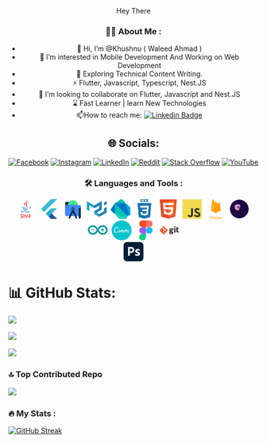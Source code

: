  <div id="header" align="center">
                Hey There
 


### :man_technologist: About Me :

- 👋 Hi, I’m @Khushnu ( Waleed Ahmad )
- :telescope: I’m interested in Mobile Development And Working on Web Development
- :seedling: Exploring Technical Content Writing.
- :zap: Flutter, Javascript, Typescript, Nest.JS
- 💞️ I’m looking to collaborate on Flutter, Javascript and Nest.JS
- :hourglass: Fast Learner | learn New Technologies
- :mailbox:How to reach me: [![Linkedin Badge](https://img.shields.io/badge/-Waleed-blue?style=flat&logo=Linkedin&logoColor=white)](https://www.linkedin.com/in/waleed-ahmad-02473b17a/)



## 🌐 Socials:
[![Facebook](https://img.shields.io/badge/Facebook-%231877F2.svg?logo=Facebook&logoColor=white)](https://facebook.com/WaleedUxafzai) [![Instagram](https://img.shields.io/badge/Instagram-%23E4405F.svg?logo=Instagram&logoColor=white)](https://instagram.com/waleeduxafzai) [![LinkedIn](https://img.shields.io/badge/LinkedIn-%230077B5.svg?logo=linkedin&logoColor=white)](https://linkedin.com/in/https://www.linkedin.com/in/waleed-ahmad-02473b17a/) [![Reddit](https://img.shields.io/badge/Reddit-%23FF4500.svg?logo=Reddit&logoColor=white)](https://reddit.com/user/Muted_Detective_1428) [![Stack Overflow](https://img.shields.io/badge/-Stackoverflow-FE7A16?logo=stack-overflow&logoColor=white)](https://stackoverflow.com/users/waleed-ahmad) [![YouTube](https://img.shields.io/badge/YouTube-%23FF0000.svg?logo=YouTube&logoColor=white)](https://youtube.com/@@top5finest315) 



### :hammer_and_wrench: Languages and Tools :
<div>
  <img src="https://github.com/devicons/devicon/blob/master/icons/java/java-original-wordmark.svg" title="Java" alt="Java" width="40" height="40"/>&nbsp;
  <img src="https://github.com/devicons/devicon/blob/master/icons/flutter/flutter-original.svg" title="Flutter" alt="Flutter" width="40" height="40"/>&nbsp;
  <img src="https://github.com/devicons/devicon/blob/master/icons/androidstudio/androidstudio-original.svg" title="Android" alt="Android" width="40" height="40"/>&nbsp;
  <img src="https://github.com/devicons/devicon/blob/master/icons/materialui/materialui-original.svg" title="Material UI" alt="Material UI" width="40" height="40"/>&nbsp;
  <img src="https://github.com/devicons/devicon/blob/master/icons/dart/dart-original.svg" title="Dart" alt="Dart" width="40" height="40"/>&nbsp;
  <img src="https://github.com/devicons/devicon/blob/master/icons/css3/css3-plain-wordmark.svg"  title="CSS3" alt="CSS" width="40" height="40"/>&nbsp;
  <img src="https://github.com/devicons/devicon/blob/master/icons/html5/html5-original.svg" title="HTML5" alt="HTML" width="40" height="40"/>&nbsp;
  <img src="https://github.com/devicons/devicon/blob/master/icons/javascript/javascript-original.svg" title="JavaScript" alt="JavaScript" width="40" height="40"/>&nbsp;
  <img src="https://github.com/devicons/devicon/blob/master/icons/firebase/firebase-plain-wordmark.svg" title="Firebase" alt="Firebase" width="40" height="40"/>&nbsp;
  <img src="https://github.com/devicons/devicon/blob/master/icons/aftereffects/aftereffects-original.svg" title="After Effect"  alt="After Effect" width="40" height="40"/>&nbsp;
  <img src="https://github.com/devicons/devicon/blob/master/icons/arduino/arduino-original.svg" title="Arduino"  alt="Arduino" width="40" height="40"/>&nbsp;
  <img src="https://github.com/devicons/devicon/blob/master/icons/canva/canva-original.svg" title="Canva" alt="Canva" width="40" height="40"/>&nbsp;
  <img src="https://github.com/devicons/devicon/blob/master/icons/figma/figma-original.svg" title="Figma" alt="Figma" width="40" height="40"/>&nbsp;
  <img src="https://github.com/devicons/devicon/blob/master/icons/git/git-original-wordmark.svg" title="Git" **alt="Git" width="40" height="40"/>
</div>
<img src="https://github.com/devicons/devicon/blob/master/icons/photoshop/photoshop-plain.svg" title="Photoshop" **alt="Photoshop" width="40" height="40"/>
</div>


# 📊 GitHub Stats:

![](https://github-readme-stats.vercel.app/api?username=Khushnu&theme=dark&hide_border=false&include_all_commits=true&count_private=true)<br/>

![](https://github-readme-streak-stats.herokuapp.com/?user=Khushnu&theme=dark&hide_border=false)<br/>

![](https://github-readme-stats.vercel.app/api/top-langs/?username=Khushnu&theme=dark&hide_border=false&include_all_commits=true&count_private=true&layout=compact)


### 🔝 Top Contributed Repo
![](https://github-contributor-stats.vercel.app/api?username=Khushnu&limit=5&theme=dark&combine_all_yearly_contributions=true)

### :fire: My Stats :

[![GitHub Streak](http://github-readme-streak-stats.herokuapp.com?user=Khushnu&theme=dark&background=000000)](https://git.io/streak-stats)
<!--
[![Top Langs](https://github-readme-stats-sigma-five.vercel.app/api/top-langs/?username=Khushnu&layout=compact&theme=vision-friendly-dark)](https://github.com/anuraghazra/github-readme-stats)


<!---
Khushnu/Khushnu is a ✨ special ✨ repository because its `README.md` (this file) appears on your GitHub profile.
You can click the Preview link to take a look at your changes.
--->
